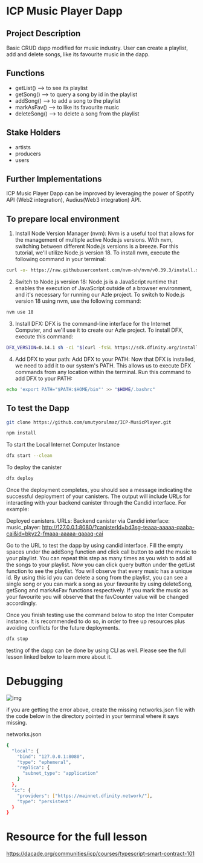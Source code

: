# ICP Music Player Dapp

## Project Description

Basic CRUD dapp modified for music industry. User can create a playlist, add and delete songs, like its favourite music in the dapp.

## Functions

- getList() --> to see its playlist
- getSong() --> to query a song by id in the playlist
- addSong() --> to add a song to the playlist
- markAsFav() --> to like its favourite music
- deleteSong() --> to delete a song from the playlist

## Stake Holders

- artists
- producers
- users

## Further Implementations

ICP Music Player Dapp can be improved by leveraging the power of Spotify API (Web2 integration), Audius(Web3 integration) API.

## To prepare local environment

1. Install Node Version Manager (nvm): Nvm is a useful tool that allows for the management of multiple active Node.js versions. With nvm, switching between different Node.js versions is a breeze. For this tutorial, we'll utilize Node.js version 18. To install nvm, execute the following command in your terminal:

```bash
curl -o- https://raw.githubusercontent.com/nvm-sh/nvm/v0.39.3/install.sh | bash
```

2. Switch to Node.js version 18: Node.js is a JavaScript runtime that enables the execution of JavaScript outside of a browser environment, and it's necessary for running our Azle project. To switch to Node.js version 18 using nvm, use the following command:

```bash
nvm use 18
```

3. Install DFX: DFX is the command-line interface for the Internet Computer, and we'll use it to create our Azle project. To install DFX, execute this command:

```bash
DFX_VERSION=0.14.1 sh -ci "$(curl -fsSL https://sdk.dfinity.org/install.sh)"
```

4. Add DFX to your path: Add DFX to your PATH: Now that DFX is installed, we need to add it to our system's PATH. This allows us to execute DFX commands from any location within the terminal. Run this command to add DFX to your PATH:

```bash
echo 'export PATH="$PATH:$HOME/bin"' >> "$HOME/.bashrc"
```

## To test the Dapp

```bash
git clone https://github.com/umutyorulmaz/ICP-MusicPlayer.git
```

```bash
npm install
```

To start the Local Internet Computer Instance

```bash
dfx start --clean
```

To deploy the canister

```bash
dfx deploy
```

Once the deployment completes, you should see a message indicating the successful deployment of your canisters. The output will include URLs for interacting with your backend canister through the Candid interface. For example:

Deployed canisters.
URLs:
Backend canister via Candid interface:
music_player: http://127.0.0.1:8080/?canisterId=bd3sg-teaaa-aaaaa-qaaba-cai&id=bkyz2-fmaaa-aaaaa-qaaaq-cai

Go to the URL to test the dapp by using candid interface. Fill the empty spaces under the addSong function and click call button to add the music to your playlist. You can repeat this step as many times as you wish to add all the songs to your playlist. Now you can click query button under the getList function to see the playlist. You will observe that every music has a unique id. By using this id you can delete a song from the playlist, you can see a single song or you can mark a song as your favourite by using deleteSong, getSong and markAsFav functions respectively. If you mark the music as your favourite you will observe that the favCounter value will be changed accordingly.

Once you finish testing use the command below to stop the Inter Computer instance. It is recommended to do so, in order to free up resources plus avoiding conflicts for the future deployments.

```bash
dfx stop
```

testing of the dapp can be done by using CLI as well. Please see the full lesson linked below to learn more about it.

# Debugging

![img](errorICP.png)

if you are getting the error above, create the missing networks.json file with the code below in the directory pointed in your terminal where it says missing.

networks.json

```bash
{
  "local": {
    "bind": "127.0.0.1:8080",
    "type": "ephemeral",
    "replica": {
      "subnet_type": "application"
    }
  },
  "ic": {
    "providers": ["https://mainnet.dfinity.network/"],
    "type": "persistent"
  }
}
```

# Resource for the full lesson

https://dacade.org/communities/icp/courses/typescript-smart-contract-101
